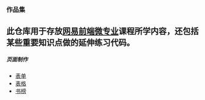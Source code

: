 ### 作品集

此仓库用于存放[网易前端微专业](http://mooc.study.163.com/smartSpec/detail/12001.htm)课程所学内容，还包括某些重要知识点做的延伸练习代码。
---
##### 页面制作
- [表单](https://zayne72.github.io/N-E/html/form.html) 
- [表格](https://zayne72.github.io/N-E/html/table.html)
- [书榜](https://zayne72.github.io/N-E/html/booklist.html)
